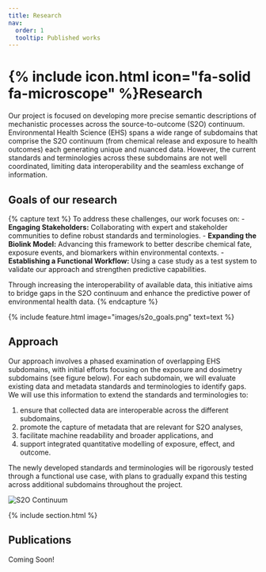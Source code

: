 ```yaml
---
title: Research
nav:
  order: 1
  tooltip: Published works
---
```


# {% include icon.html icon="fa-solid fa-microscope" %}Research

Our project is focused on developing more precise semantic descriptions of mechanistic processes across the source-to-outcome (S2O) continuum. Environmental Health Science (EHS) spans a wide range of subdomains that comprise the S2O continuum (from chemical release and exposure to health outcomes) each generating unique and nuanced data. However, the current standards and terminologies across these subdomains are not well coordinated, limiting data interoperability and the seamless exchange of information.

## Goals of our research
{% capture text %}
To address these challenges, our work focuses on:
	- **Engaging Stakeholders:** Collaborating with expert and stakeholder communities to define robust standards and terminologies.
 	- **Expanding the Biolink Model:** Advancing this framework to better describe chemical fate, exposure events, and biomarkers within environmental contexts.
  	- **Establishing a Functional Workflow:** Using a case study as a test system to validate our approach and strengthen predictive capabilities.

Through increasing the interoperability of available data, this initiative aims to bridge gaps in the S2O continuum and enhance the predictive power of environmental health data.
{% endcapture %}

{% include feature.html image="images/s2o_goals.png" text=text %}

## Approach

Our approach involves a phased examination of overlapping EHS subdomains, with initial efforts focusing on the exposure and dosimetry subdomains (see figure below). For each subdomain, we will evaluate existing data and metadata standards and terminologies to identify gaps. We will use this information to extend the standards and terminologies to:
  1. ensure that collected data are interoperable across the different subdomains,
  2. promote the capture of metadata that are relevant for S2O analyses,
  3. facilitate machine readability and broader applications, and
  4. support integrated quantitative modelling of exposure, effect, and outcome.

The newly developed standards and terminologies will be rigorously tested through a functional use case, with plans to gradually expand this testing across additional subdomains throughout the project.

![S2O Continuum](/images/s2o_continuum.png)

{% include section.html %}

## Publications

Coming Soon!
